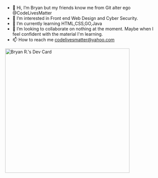 - 👋 Hi, I’m Bryan but my friends know me from Git alter ego @CodeLivesMatter
- 👀 I’m interested in Front end Web Design and Cyber Security.
- 🌱 I’m currently learning HTML,CSS,GO,Java
- 💞️ I’m looking to collaborate on nothing at the moment.  Maybe when I feel confident with the material I'm learning.
- 📫 How to reach me codelivesmatter@yahoo.com

<a href="https://app.daily.dev/codelivesmatter"><img src="https://api.daily.dev/devcards/446f67deb6f547629960b6c2488f3210.png?r=qi6" width="400" alt="Bryan R.'s Dev Card"/></a>


<!---
CodeLivesMatter/CodeLivesMatter is a ✨ special ✨ repository because its `README.md` (this file) appears on your GitHub profile.
You can click the Preview link to take a look at your changes.
--->
